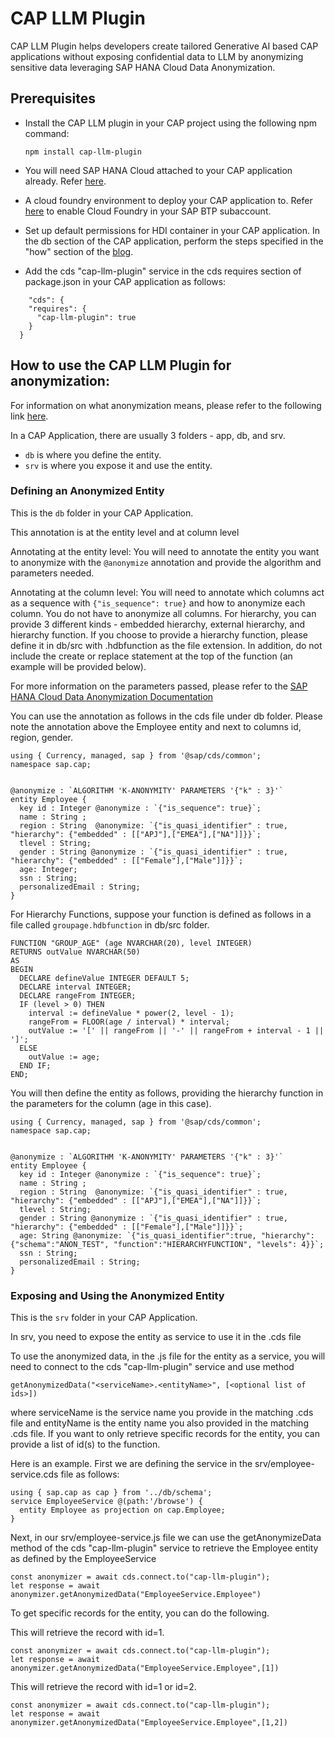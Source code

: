 # **CAP LLM Plugin**

CAP LLM Plugin helps developers create tailored Generative AI based CAP applications without exposing confidential data to LLM by anonymizing sensitive data leveraging SAP HANA Cloud Data Anonymization.

## **Prerequisites**

- Install the CAP LLM plugin in your CAP project using the following npm command:  

    `npm install cap-llm-plugin`

- You will need SAP HANA Cloud attached to your CAP application already. Refer [here](https://developers.sap.com/group.hana-cloud-cap-setup.html).

- A cloud foundry environment to deploy your CAP application to. Refer [here](https://help.sap.com/docs/DIGITALPAYMENTS/a5c364402f8d4c0b99f6a4c7de385a56/223db7192df44425b66bba122110779b.html) to enable Cloud Foundry in your SAP BTP subaccount.

- Set up default permissions for HDI container in your CAP application. In the db section of the CAP application, perform the steps specified in the "how" section of the [blog](https://blogs.sap.com/2022/01/19/modifying-the-default-access_role-in-hdi-containers/).

- Add the cds "cap-llm-plugin" service in the cds requires section of package.json in your CAP application as follows:

```
    "cds": {
    "requires": {
      "cap-llm-plugin": true
    }
  }
```


## **How to use the CAP LLM Plugin for anonymization:**
 
For information on what anonymization means, please refer to the following link [here](https://help.sap.com/docs/SAP_HANA_PLATFORM/b3ee5778bc2e4a089d3299b82ec762a7/6cf9d55f4d3d45b0bcdb41756d86629f.html).
 
In a CAP Application, there are usually 3 folders - app, db, and srv.
- `db` is where you define the entity.
- `srv` is where you expose it and use the entity.

### **Defining an Anonymized Entity**
This is the `db` folder in your CAP Application.

This annotation is at the entity level and at column level

Annotating at the entity level: You will need to annotate the entity you want to anonymize with the `@anonymize` annotation and provide the algorithm and parameters needed.

Annotating at the column level: You will need to annotate which columns act as a sequence with `{"is_sequence": true}` and how to anonymize each column. You do not have to anonymize all columns. For hierarchy, you can provide 3 different kinds - embedded hierarchy, external hierarchy, and hierarchy function. If you choose to provide a hierarchy function, please define it in db/src with .hdbfunction as the file extension. In addition, do not include the create or replace statement at the top of the function (an example will be provided below).

For more information on the parameters passed, please refer to the [SAP HANA Cloud Data Anonymization Documentation](https://help.sap.com/docs/SAP_HANA_PLATFORM/f88e51df089949b2af06ac891c77abf8/ee693d6584d243e1a0daf7c137f9600c.html)

You can use the annotation as follows in the cds file under db folder. Please note the annotation above the Employee entity and next to columns id, region, gender.

```
using { Currency, managed, sap } from '@sap/cds/common';
namespace sap.cap;
 

@anonymize : `ALGORITHM 'K-ANONYMITY' PARAMETERS '{"k" : 3}'`
entity Employee {
  key id : Integer @anonymize : `{"is_sequence": true}`;
  name : String ;
  region : String  @anonymize: `{"is_quasi_identifier" : true,  "hierarchy": {"embedded" : [["APJ"],["EMEA"],["NA"]]}}`;
  tlevel : String;
  gender : String @anonymize : `{"is_quasi_identifier" : true, "hierarchy": {"embedded" : [["Female"],["Male"]]}}`;
  age: Integer;
  ssn : String;
  personalizedEmail : String;
}
```    

For Hierarchy Functions, suppose your function is defined as follows in a file called `groupage.hdbfunction` in db/src folder.
```
FUNCTION "GROUP_AGE" (age NVARCHAR(20), level INTEGER)
RETURNS outValue NVARCHAR(50)
AS 
BEGIN
  DECLARE defineValue INTEGER DEFAULT 5;
  DECLARE interval INTEGER;
  DECLARE rangeFrom INTEGER;
  IF (level > 0) THEN 
    interval := defineValue * power(2, level - 1);
    rangeFrom = FLOOR(age / interval) * interval;
    outValue := '[' || rangeFrom || '-' || rangeFrom + interval - 1 || ']';
  ELSE
    outValue := age;
  END IF;
END;
```
You will then define the entity as follows, providing the hierarchy function in the parameters for the column (age in this case).

```
using { Currency, managed, sap } from '@sap/cds/common';
namespace sap.cap;
 

@anonymize : `ALGORITHM 'K-ANONYMITY' PARAMETERS '{"k" : 3}'`
entity Employee {
  key id : Integer @anonymize : `{"is_sequence": true}`;
  name : String ;
  region : String  @anonymize: `{"is_quasi_identifier" : true,  "hierarchy": {"embedded" : [["APJ"],["EMEA"],["NA"]]}}`;
  tlevel : String;
  gender : String @anonymize : `{"is_quasi_identifier" : true, "hierarchy": {"embedded" : [["Female"],["Male"]]}}`;
  age: String @anonymize: `{"is_quasi_identifier":true, "hierarchy":{"schema":"ANON_TEST", "function":"HIERARCHYFUNCTION", "levels": 4}}`;
  ssn : String;
  personalizedEmail : String;
}
```
### **Exposing and Using the Anonymized Entity**
This is the `srv` folder in your CAP Application.

In srv, you need to expose the entity as service to use it in the .cds file

To use the anonymized data, in the .js file for the entity as a service, you will need to connect to the cds "cap-llm-plugin" service and use method   

`getAnonymizedData("<serviceName>.<entityName>", [<optional list of ids>])`  

where serviceName is the service name you provide in the matching .cds file and entityName is the entity name you also provided in the matching .cds file. If you want to only retrieve specific records for the entity, you can provide a list of id(s) to the function.

Here is an example. First we are defining the service in the srv/employee-service.cds file as follows:

```
using { sap.cap as cap } from '../db/schema';
service EmployeeService @(path:'/browse') {
  entity Employee as projection on cap.Employee;
}
```

Next, in our srv/employee-service.js file we can use the getAnonymizeData method of the cds "cap-llm-plugin" service to retrieve the Employee entity as defined by the EmployeeService

```
const anonymizer = await cds.connect.to("cap-llm-plugin");
let response = await anonymizer.getAnonymizedData("EmployeeService.Employee")
```  

To get specific records for the entity, you can do the following. 

This will retrieve the record with id=1.
```
const anonymizer = await cds.connect.to("cap-llm-plugin");
let response = await anonymizer.getAnonymizedData("EmployeeService.Employee",[1])
```  

This will retrieve the record with id=1 or id=2.
```
const anonymizer = await cds.connect.to("cap-llm-plugin");
let response = await anonymizer.getAnonymizedData("EmployeeService.Employee",[1,2])
``` 
